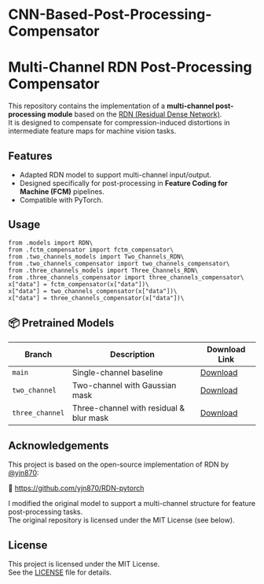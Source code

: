 # CNN-Based-Post-Processing-Compensator
# Multi-Channel RDN Post-Processing Compensator

This repository contains the implementation of a **multi-channel post-processing module** based on the [RDN (Residual Dense Network)](https://github.com/yjn870/RDN-pytorch).  
It is designed to compensate for compression-induced distortions in intermediate feature maps for machine vision tasks.

## Features

- Adapted RDN model to support multi-channel input/output.
- Designed specifically for post-processing in **Feature Coding for Machine (FCM)** pipelines.
- Compatible with PyTorch.

## Usage

    from .models import RDN\
    from .fctm_compensator import fctm_compensator\
    from .two_channels_models import Two_Channels_RDN\
    from .two_channels_compensator import two_channels_compensator\
    from .three_channels_models import Three_Channels_RDN\
    from .three_channels_compensator import three_channels_compensator\
    x["data"] = fctm_compensator(x["data"])\
    x["data"] = two_channels_compensator(x["data"])\
    x["data"] = three_channels_compensator(x["data"])\
    
## 📦 Pretrained Models

| Branch         | Description                              | Download Link |
|----------------|------------------------------------------|---------------|
| `main`         | Single-channel baseline                  | [Download](https://github.com/Improving00252/CNN-Based-Post-Processing-Compensator/releases/tag/single) |
| `two_channel`  | Two-channel with Gaussian mask           | [Download](https://github.com/Improving00252/CNN-Based-Post-Processing-Compensator/releases/tag/double_channel_compensator) |
| `three_channel`| Three-channel with residual & blur mask  | [Download](https://github.com/Improving00252/CNN-Based-Post-Processing-Compensator/releases/tag/triple_channels_compensator) |


## Acknowledgements

This project is based on the open-source implementation of RDN by [@yjn870](https://github.com/yjn870):

🔗 https://github.com/yjn870/RDN-pytorch

I modified the original model to support a multi-channel structure for feature post-processing tasks.  
The original repository is licensed under the MIT License (see below).

## License

This project is licensed under the MIT License.  
See the [LICENSE](LICENSE) file for details.
